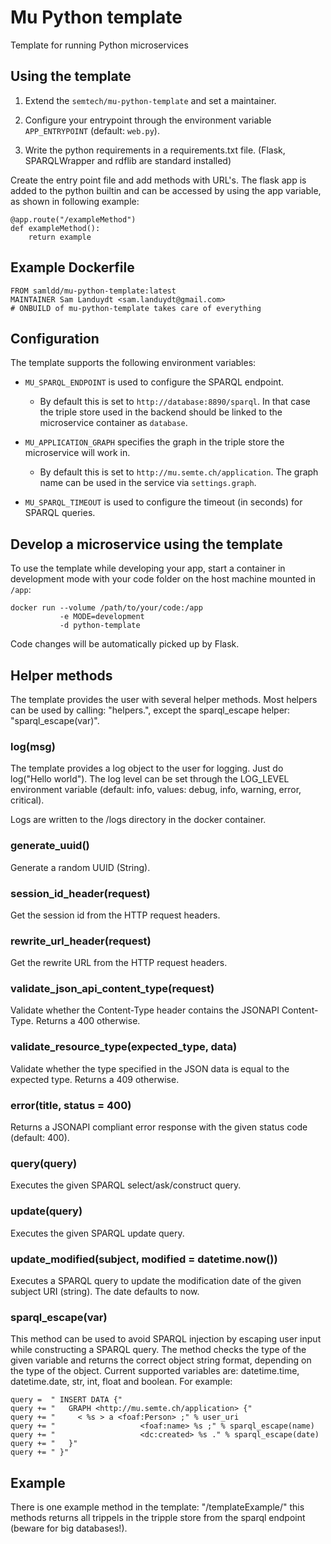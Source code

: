 # Mu Python template

Template for running Python microservices

## Using the template

1) Extend the `semtech/mu-python-template` and set a maintainer.

2) Configure your entrypoint through the environment variable `APP_ENTRYPOINT` (default: `web.py`).

3) Write the python requirements in a requirements.txt file. (Flask, SPARQLWrapper and rdflib are standard installed)

Create the entry point file and add methods with URL's. 
The flask app is added to the python builtin and can be accessed by using the app variable, as shown in following example:

    @app.route("/exampleMethod")
    def exampleMethod():
        return example

## Example Dockerfile

    FROM samldd/mu-python-template:latest
    MAINTAINER Sam Landuydt <sam.landuydt@gmail.com>
    # ONBUILD of mu-python-template takes care of everything

## Configuration

The template supports the following environment variables:

- `MU_SPARQL_ENDPOINT` is used to configure the SPARQL endpoint.

  - By default this is set to `http://database:8890/sparql`. In that case the triple store used in the backend should be linked to the microservice container as `database`.


- `MU_APPLICATION_GRAPH` specifies the graph in the triple store the microservice will work in.

  - By default this is set to `http://mu.semte.ch/application`. The graph name can be used in the service via `settings.graph`.


- `MU_SPARQL_TIMEOUT` is used to configure the timeout (in seconds) for SPARQL queries.

## Develop a microservice using the template

To use the template while developing your app, start a container in development mode with your code folder on the host machine mounted in `/app`:

    docker run --volume /path/to/your/code:/app
               -e MODE=development
               -d python-template

Code changes will be automatically picked up by Flask.

## Helper methods
The template provides the user with several helper methods. Most helpers can be used by calling: "helpers.<helperName>", except the sparql_escape helper: "sparql_escape(var)".

### log(msg)

The template provides a log object to the user for logging. Just do log("Hello world").
The log level can be set through the LOG_LEVEL environment variable
 (default: info, values: debug, info, warning, error, critical).

Logs are written to the /logs directory in the docker container.

### generate_uuid()

Generate a random UUID (String).

### session_id_header(request)

Get the session id from the HTTP request headers.

### rewrite_url_header(request)

Get the rewrite URL from the HTTP request headers.

### validate_json_api_content_type(request)

Validate whether the Content-Type header contains the JSONAPI Content-Type. Returns a 400 otherwise.

### validate_resource_type(expected_type, data)

Validate whether the type specified in the JSON data is equal to the expected type. Returns a 409 otherwise.

### error(title, status = 400)

Returns a JSONAPI compliant error response with the given status code (default: 400).

### query(query)

Executes the given SPARQL select/ask/construct query.

### update(query)

Executes the given SPARQL update query.

### update_modified(subject, modified = datetime.now())

Executes a SPARQL query to update the modification date of the given subject URI (string).
The date defaults to now.

### sparql_escape(var)
This method can be used to avoid SPARQL injection by escaping user input while constructing a SPARQL query.
The method checks the type of the given variable and returns the correct object string format,
depending on the type of the object. Current supported variables are: datetime.time, datetime.date, str, int, float and boolean.
For example:

    query =  " INSERT DATA {"
    query += "   GRAPH <http://mu.semte.ch/application> {"
    query += "     < %s > a <foaf:Person> ;" % user_uri
    query += "                   <foaf:name> %s ;" % sparql_escape(name)
    query += "                   <dc:created> %s ." % sparql_escape(date)
    query += "   }"
    query += " }"

## Example
There is one example method in the template: "/templateExample/" this methods returns all trippels in the tripple store from the sparql endpoint (beware for big databases!).
